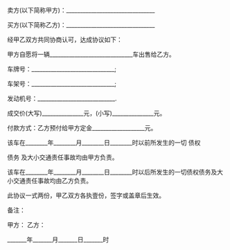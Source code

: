 
 


卖方(以下简称甲方)：________________________________


买方(以下简称乙方)：________________________________


经甲乙双方共同协商认可，达成协议如下：


甲方自愿将一辆______________________________车出售给乙方。


车牌号：______________________________;


车架号：______________________________;


发动机号：____________________________.


成交价(大写)_______________元，(小写)_______________元。


付款方式：乙方预付给甲方定金___________________元。


该车在________年________月________日________时以前所发生的一切
债权

债务
及大小交通责任事故均由甲方负责。


该车在________年________月________日________时以后所发生的一切债权债务及大小交通责任事故均由乙方负责。


此协议一式两份，甲乙双方各执壹份，签字或盖章后生效。


备注：


甲方： 乙方：


_______年_______月_______日_______时
 


 

 
 
 
 
 
  


  
 

  


  


  
 
 
 
 

